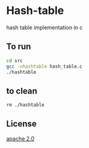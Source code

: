 # Hash-table
hash table implementation in c
## To run
```bash
cd src
gcc -ohashtable hash_table.c
./hashtable
```
## to clean
```bash
rm ./hashtable
```
## License
[apache 2.0](https://www.apache.org/licenses/LICENSE-2.0)
